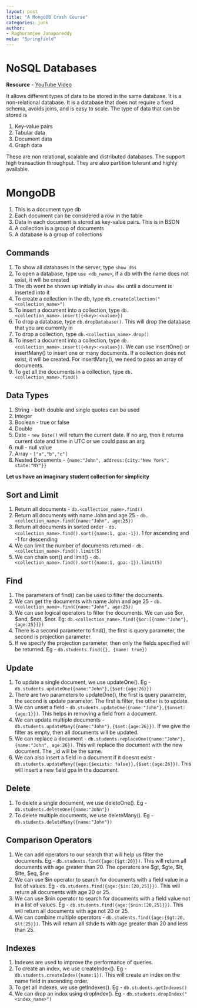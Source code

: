 ```yaml
---
layout: post
title: "A MongoDB Crash Course"
categories: junk
author:
- Raghuramjee Janapareddy
meta: "Springfield"
---
```


# NoSQL Databases

**Resource** - [YouTube Video](https://www.youtube.com/watch?v=c2M-rlkkT5o&t=43s&ab_channel=BroCode)

It allows different types of data to be stored in the same database. It is a non-relational database. It is a database that does not require a fixed schema, avoids joins, and is easy to scale. The type of data that can be stored is
1. Key-value pairs
2. Tabular data
3. Document data
4. Graph data

These are non relational, scalable and distributed databases. The support high transaction throughput. They are also partition tolerant and highly available.

# MongoDB
1. This is a document type db
2. Each document can be considered a row in the table
3. Data in each document is stored as key-value pairs. This is in BSON
4. A collection is a group of documents
5. A database is a group of collections

## Commands
1. To show all databases in the server, type `show dbs`
2. To open a database, type `use <db_name>`, if a db with the name does not exist, it will be created
3. The db wont be shown up initially in `show dbs` until a document is inserted into it
4. To create a collection in the db, type `db.createCollection("<collection_name>")`
5. To insert a document into a collection, type `db.<collection_name>.insert({<key>:<value>})`
6. To drop a database, type `db.dropDatabase()`. This will drop the database that you are currently in
7. To drop a collection, type `db.<collection_name>.drop()`
8. To insert a document into a collection, type `db.<collection_name>.insert({<key>:<value>})`. We can use insertOne() or insertMany() to insert one or many documents. If a collection does not exist, it will be created. For insertMany(), we need to pass an array of documents.
9. To get all the documents in a collection, type `db.<collection_name>.find()`

## Data Types
1. String - both double and single quotes can be used
2. Integer 
3. Boolean - true or false
4. Double
5. Date - `new Date()` will return the current date. If no arg, then it returns current date and time in UTC or we could pass an arg
6. null - null value
7. Array - `["a","b","c"]`
8. Nested Documents - `{name:"John", address:{city:"New York", state:"NY"}}`

**Let us have an imaginary student collection for simplicity**

## Sort and Limit
1. Return all documents - `db.<collection_name>.find()`
2. Return all documents with name John and age 25 - `db.<collection_name>.find({name:"John", age:25})`
3. Return all documents in sorted order - `db.<collection_name>.find().sort({name:1, gpa:-1})`. 1 for ascending and -1 for descending
4. We can limit the number of documents returned - `db.<collection_name>.find().limit(5)`
5. We can chain sort() and limit() - `db.<collection_name>.find().sort({name:1, gpa:-1}).limit(5)`

## Find
1. The parameters of find() can be used to filter the documents. 
2. We can get the documents with name John and age 25 - `db.<collection_name>.find({name:"John", age:25})`
3. We can use logical operators to filter the documents. We can use $or, $and, $not, $nor. Eg: `db.<collection_name>.find({$or:[{name:"John"},{age:25}]})`
4. There is a second parameter to find(), the first is query parameter, the second is projection parameter. 
5. If we specify the projection parameter, then only the fields specified will be returned. Eg - `db.students.find({}, {name: true})`

## Update
1. To update a single document, we use updateOne(). Eg - `db.students.updateOne({name:"John"},{$set:{age:26}})`
2. There are two parameters to updateOne(), the first is query parameter, the second is update parameter. The first is filter, the other is to update.
3. We can unset a field - `db.students.updateOne({name:"John"},{$unset:{age:1}})`. This helps in removing a field from a document.
4. We can update multiple documents - `db.students.updateMany({name:"John"},{$set:{age:26}})`. If we give the filter as empty, then all documents will be updated.
5. We can replace a document - `db.students.replaceOne({name:"John"},{name:"John", age:26})`. This will replace the document with the new document. The _id will be the same.
6. We can also insert a field in a document if it doesnt exist - `db.students.updateMany({age:{$exists: false}},{$set:{age:26}})`. This will insert a new field gpa in the document.

## Delete
1. To delete a single document, we use deleteOne(). Eg - `db.students.deleteOne({name:"John"})`
2. To delete multiple documents, we use deleteMany(). Eg - `db.students.deleteMany({name:"John"})`

## Comparison Operators
1. We can add operators to our search that will help us filter the documents. Eg - `db.students.find({age:{$gt:20}})`. This will return all documents with age greater than 20. The operators are $gt, $gte, $lt, $lte, $eq, $ne
2. We can use $in operator to search for documents with a field value in a list of values. Eg - `db.students.find({age:{$in:[20,25]}})`. This will return all documents with age 20 or 25.
3. We can use $nin operator to search for documents with a field value not in a list of values. Eg - `db.students.find({age:{$nin:[20,25]}})`. This will return all documents with age not 20 or 25.
4. We can combine multiple operators - `db.students.find({age:{$gt:20, $lt:25}})`. This will return all sthde ts with age greater than 20 and less than 25.

## Indexes
1. Indexes are used to improve the performance of queries.
2. To create an index, we use createIndex(). Eg - `db.students.createIndex({name:1})`. This will create an index on the name field in ascending order.
3. To get all indexes, we use getIndexes(). Eg - `db.students.getIndexes()`
4. We can drop an index using dropIndex(). Eg - `db.students.dropIndex("<index_name>")`